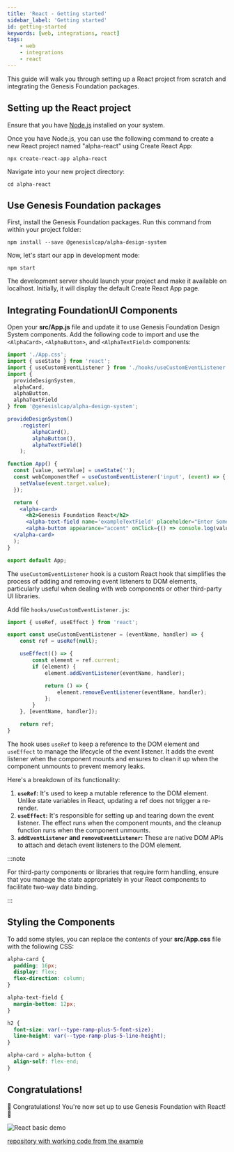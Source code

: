 ```yaml
---
title: 'React - Getting started'
sidebar_label: 'Getting started'
id: getting-started
keywords: [web, integrations, react]
tags:
    - web
    - integrations
    - react
---
```


This guide will walk you through setting up a React project from scratch and integrating the Genesis Foundation packages.

## Setting up the React project

Ensure that you have [Node.js](https://nodejs.org/) installed on your system.

Once you have Node.js, you can use the following command to create a new React project named "alpha-react" using Create React App:

```shell
npx create-react-app alpha-react
```

Navigate into your new project directory:

```shell
cd alpha-react
```

## Use Genesis Foundation packages

First, install the Genesis Foundation packages. Run this command from within your project folder:

```shell
npm install --save @genesislcap/alpha-design-system
```

Now, let's start our app in development mode:

```shell
npm start
```

The development server should launch your project and make it available on localhost. Initially, it will display the default Create React App page.

## Integrating FoundationUI Components

Open your **src/App.js** file and update it to use Genesis Foundation Design System components. Add the following code to import and use the `<AlphaCard>`, `<AlphaButton>`, and `<AlphaTextField>` components:

```jsx
import './App.css';
import { useState } from 'react';
import { useCustomEventListener } from './hooks/useCustomEventListener';
import { 
  provideDesignSystem, 
  alphaCard, 
  alphaButton,
  alphaTextField
} from '@genesislcap/alpha-design-system';

provideDesignSystem()
    .register(
        alphaCard(),
        alphaButton(),
        alphaTextField()
    );

function App() {
  const [value, setValue] = useState('');
  const webComponentRef = useCustomEventListener('input', (event) => {
    setValue(event.target.value);
  });

  return (
    <alpha-card>
      <h2>Genesis Foundation React</h2>
      <alpha-text-field name='exampleTextField' placeholder="Enter Some Text" ref={webComponentRef}></alpha-text-field>
      <alpha-button appearance="accent" onClick={() => console.log(value)}>Click Me</alpha-button>
  </alpha-card>
  );
}

export default App;
```

The `useCustomEventListener` hook is a custom React hook that simplifies the process of adding and removing event listeners to DOM elements, particularly useful when dealing with web components or other third-party UI libraries.

Add file `hooks/useCustomEventListener.js`: 

```js
import { useRef, useEffect } from 'react';

export const useCustomEventListener = (eventName, handler) => {
    const ref = useRef(null);

    useEffect(() => {
        const element = ref.current;
        if (element) {
            element.addEventListener(eventName, handler);

            return () => {
                element.removeEventListener(eventName, handler);
            };
        }
    }, [eventName, handler]);

    return ref;
}

```

The hook uses `useRef` to keep a reference to the DOM element and `useEffect` to manage the lifecycle of the event listener. It adds the event listener when the component mounts and ensures to clean it up when the component unmounts to prevent memory leaks.

Here's a breakdown of its functionality:

1. **`useRef`:** It's used to keep a mutable reference to the DOM element. Unlike state variables in React, updating a ref does not trigger a re-render.
2. **`useEffect`:** It's responsible for setting up and tearing down the event listener. The effect runs when the component mounts, and the cleanup function runs when the component unmounts.
3. **`addEventListener` and `removeEventListener`:** These are native DOM APIs to attach and detach event listeners to the DOM element.

:::note

For third-party components or libraries that require form handling, ensure that you manage the state appropriately in your React components to facilitate two-way data binding.

:::

## Styling the Components

To add some styles, you can replace the contents of your **src/App.css** file with the following CSS:

```css
alpha-card {
  padding: 16px;
  display: flex;
  flex-direction: column;
}

alpha-text-field {
  margin-bottom: 12px;
}

h2 {
  font-size: var(--type-ramp-plus-5-font-size);
  line-height: var(--type-ramp-plus-5-line-height);
}

alpha-card > alpha-button {
  align-self: flex-end;
}
```
## Congratulations!

🎉 Congratulations! You're now set up to use Genesis Foundation with React! 🎉


![React basic demo](/integrations/react/react-basic-demo.gif)

[repository with working code from the example](https://github.com/genesiscommunitysuccess/integration-examples/tree/main/react/alpha-react)
